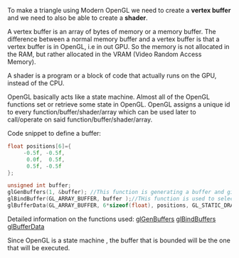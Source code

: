 To make a triangle using Modern OpenGL we need to create a **vertex buffer** and we need to also be able to create a **shader**.

A vertex buffer is an array of bytes of memory or a memory buffer. The difference between a normal memory buffer and a vertex buffer is that a vertex buffer is in OpenGL, i.e in out GPU. So the memory is not allocated in the RAM, but rather allocated in the VRAM (Video Random Access Memory).

A shader is a program or a block of code that actually runs on the GPU, instead of the CPU.

OpenGL basically acts like a state machine. Almost all of the OpenGL functions set or retrieve some state in OpenGL. OpenGL assigns a unique id to every function/buffer/shader/array which can be used later to call/operate on said function/buffer/shader/array.

Code snippet to define a buffer:

```c++
float positions[6]={
     -0.5f, -0.5f,
      0.0f,  0.5f,
      0.5f, -0.5f
};

unsigned int buffer;
glGenBuffers(1, &buffer); //This function is generating a buffer and giving us back an id
glBindBuffer(GL_ARRAY_BUFFER, buffer );//THis function is used to select(bind) a buffer
glBufferData(GL_ARRAY_BUFFER, 6*sizeof(float), positions, GL_STATIC_DRAW);//This function is used to provide data to the buffer
```

Detailed information on the functions used:
[glGenBuffers](https://docs.gl/gl4/glGenBuffers)
[glBindBuffers](https://docs.gl/gl4/glBindBuffer)
[glBufferData](https://docs.gl/gl4/glBufferData)

Since OpenGL is a state machine , the buffer that is bounded will be the one that will be executed.
